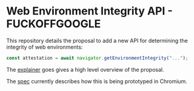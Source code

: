 # Web Environment Integrity API - FUCKOFFGOOGLE

This repository details the proposal to add a new API for determining the integrity
of web environments:

```js
const attestation = await navigator.getEnvironmentIntegrity("...");
```

The [explainer](./explainer.md) goes gives a high level overview of the proposal.

The [spec](https://rupertbenwiser.github.io/Web-Environment-Integrity/) currently describes how this is being prototyped in Chromium.
